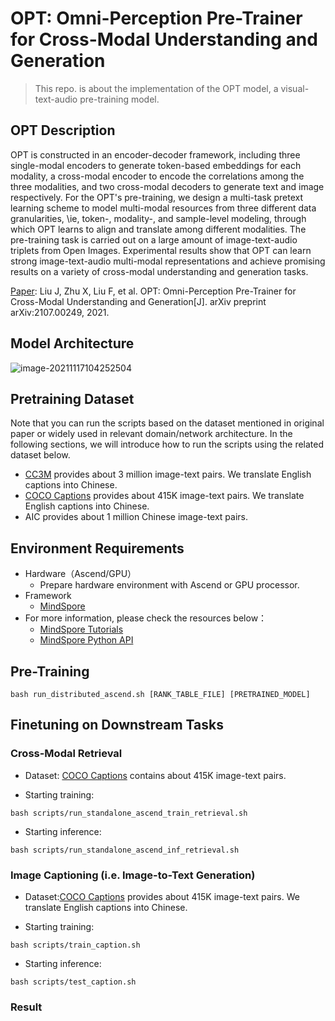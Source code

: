 # OPT: Omni-Perception Pre-Trainer for Cross-Modal Understanding and Generation

> This repo. is about the implementation of the OPT model, a visual-text-audio pre-training model.

## OPT Description

OPT is constructed in an encoder-decoder framework, including three single-modal encoders to generate token-based
embeddings for each modality, a cross-modal encoder to encode the correlations among the three modalities, and two
cross-modal decoders to generate text and image respectively. For the OPT's pre-training, we design a multi-task pretext
learning scheme to model multi-modal resources from three different data granularities, \ie, token-, modality-, and
sample-level modeling, through which OPT learns to align and translate among different modalities. The pre-training task
is carried out on a large amount of image-text-audio triplets from Open Images. Experimental results show that OPT can
learn strong image-text-audio multi-modal representations and achieve promising results on a variety of cross-modal
understanding and generation tasks.

[Paper](https://arxiv.org/abs/2107.00249): Liu J, Zhu X, Liu F, et al. OPT: Omni-Perception Pre-Trainer for Cross-Modal
Understanding and Generation[J]. arXiv preprint arXiv:2107.00249, 2021.

## Model Architecture

<img src="./8159685ccda2be63fd92cb1109fe7f8.png" alt="image-20211117104252504" />

## Pretraining Dataset

Note that you can run the scripts based on the dataset mentioned in original paper or widely used in relevant
domain/network architecture. In the following sections, we will introduce how to run the scripts using the related
dataset below.

- [CC3M](https://github.com/google-research-datasets/conceptual-captions) provides about 3 million image-text pairs. We
  translate English captions into Chinese.
- [COCO Captions](https://cocodataset.org/#home) provides about 415K image-text pairs. We translate English captions
  into Chinese.
- AIC provides about 1 million Chinese image-text pairs.

## Environment Requirements

- Hardware（Ascend/GPU）
    - Prepare hardware environment with Ascend or GPU processor.
- Framework
    - [MindSpore](https://www.mindspore.cn/install/en)
- For more information, please check the resources below：
    - [MindSpore Tutorials](https://www.mindspore.cn/tutorials/en/master/index.html)
    - [MindSpore Python API](https://www.mindspore.cn/docs/api/en/master/index.html)

## Pre-Training

```shell
bash run_distributed_ascend.sh [RANK_TABLE_FILE] [PRETRAINED_MODEL]
```

## Finetuning on Downstream Tasks

### Cross-Modal Retrieval

- Dataset: [COCO Captions](https://cocodataset.org/#home) contains about 415K image-text pairs.

- Starting training:

```shell
bash scripts/run_standalone_ascend_train_retrieval.sh
```

- Starting inference:

```shell
bash scripts/run_standalone_ascend_inf_retrieval.sh
```

### Image Captioning (i.e. Image-to-Text Generation)

- Dataset:[COCO Captions](https://cocodataset.org/#home) provides about 415K image-text pairs. We translate English
  captions into Chinese.

- Starting training:

```shell
bash scripts/train_caption.sh
```

- Starting inference:

```shell
bash scripts/test_caption.sh
```

### Result
